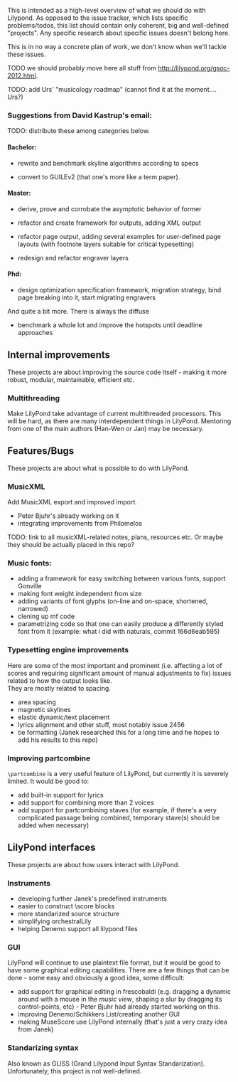 This is intended as a high-level overview of what we should do with Lilypond.
As opposed to the issue tracker, which lists specific problems/todos,
this list should contain only coherent, big and well-defined "projects".
Any specific research about specific issues doesn't belong here.

This is in no way a concrete plan of work, we don't know when we'll tackle these
issues.


TODO we should probably move here all stuff from http://lilypond.org/gsoc-2012.html.

TODO: add Urs' "musicology roadmap" (cannot find it at the moment.... Urs?)


### Suggestions from David Kastrup's email:

TODO: distribute these among categories below.

#### Bachelor:

* rewrite and benchmark skyline algorithms according to specs

* convert to GUILEv2 (that one's more like a term paper).

#### Master:

* derive, prove and corrobate the asymptotic behavior of former

* refactor and create framework for outputs, adding XML output

* refactor page output, adding several examples for user-defined
  page layouts (with footnote layers suitable for critical typesetting)

* redesign and refactor engraver layers

#### Phd:    

* design optimization specification framework, migration strategy,
  bind page breaking into it, start migrating engravers

And quite a bit more.  There is always the diffuse

* benchmark a whole lot and improve the hotspots until deadline
  approaches


Internal improvements
---------------------

These projects are about improving the source code itself - making it
more robust, modular, maintainable, efficient etc.

### Multithreading

Make LilyPond take advantage of current multithreaded processors.  This will be
hard, as there are many interdependent things in LilyPond.  Mentoring
from one of the main authors (Han-Wen or Jan) may be necessary.


Features/Bugs
-------------

These projects are about what is possible to do with LilyPond.


### MusicXML

Add MusicXML export and improved import.
- Peter Bjuhr's already working on it
- integrating improvements from Philomelos

TODO: link to all musicXML-related notes, plans, resources etc. Or maybe they should
be actually placed in this repo?


### Music fonts:
- adding a framework for easy switching between various fonts, support Gonville
- making font weight independent from size
- adding variants of font glyphs (on-line and on-space, shortened, narrowed)
- clening up mf code
- parametrizing code so that one can easily produce a differently styled
  font from it (example: what i did with naturals, commit 166d6eab595)


### Typesetting engine improvements

Here are some of the most important and prominent (i.e. affecting a lot
of scores and requiring significant amount of manual adjustments to fix)
issues related to how the output looks like.  
They are mostly related to spacing.
- area spacing
- magnetic skylines
- elastic dynamic/text placement
- lyrics alignment and other stuff, most notably issue 2456
- tie formatting (Janek researched this for a long time and he hopes
  to add his results to this repo)

### Improving partcombine

`\partcombine` is a very useful feature of LilyPond, but currently it is severely
limited.  It would be good to:
* add built-in support for lyrics
* add support for combining more than 2 voices
* add support for partcombining staves (for example, if there's a very
  complicated passage being combined, temporary stave(s) should be added
  when necessary)



LilyPond interfaces
-------------------

These projects are about how users interact with LilyPond.


### Instruments

- developing further Janek's predefined instruments
- easier to construct \score blocks
- more standarized source structure
- simplifying orchestralLily
- helping Denemo support all lilypond files


### GUI

LilyPond will continue to use plaintext file format, but it would be
good to have some graphical editing capabilities.  There are a few things
that can be done - some easy and obviously a good idea, some difficult:
* add support for graphical editing in frescobaldi (e.g. dragging a dynamic
  around with a mouse in the _music view_, shaping a slur by dragging its
  control-points, etc) - Peter Bjuhr had already started working on this.
* improving Denemo/Schikkers List/creating another GUI
* making MuseScore use LilyPond internally (that's just a very crazy idea
  from Janek)


### Standarizing syntax

Also known as GLISS (Grand Lilypond Input Syntax Standarization).
Unfortunately, this project is not well-defined.
